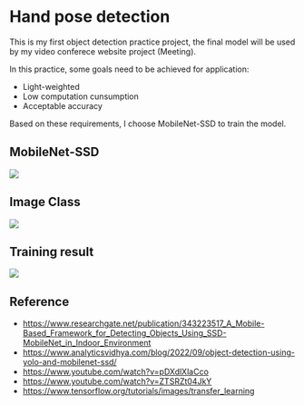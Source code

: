 # Hand pose detection 

This is my first object detection practice project, the final model will be used by my video conferece website project (Meeting).

In this practice, some goals need to be achieved for application:
* Light-weighted
* Low computation cunsumption
* Acceptable accuracy

Based on these requirements, I choose MobileNet-SSD to train the model.

## MobileNet-SSD
![](https://i.imgur.com/L9FQt3T.png)



## Image Class

![](https://i.imgur.com/OcLie8G.png)


## Training result
![](https://i.imgur.com/b0mfRdo.png)


## Reference
* https://www.researchgate.net/publication/343223517_A_Mobile-Based_Framework_for_Detecting_Objects_Using_SSD-MobileNet_in_Indoor_Environment
* https://www.analyticsvidhya.com/blog/2022/09/object-detection-using-yolo-and-mobilenet-ssd/
* https://www.youtube.com/watch?v=pDXdlXlaCco
* https://www.youtube.com/watch?v=ZTSRZt04JkY
* https://www.tensorflow.org/tutorials/images/transfer_learning